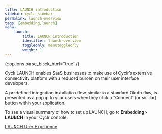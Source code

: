```yaml
---
title: LAUNCH introduction
sidebar: cyclr_sidebar
permalink: launch-overview
tags: [embedding,launch]
menus:
    launch:
        title: LAUNCH introduction
        identifier: launch-overview
        toggleonly: menutoggleonly
        weight: 1
---
```

{::options parse_block_html="true" /}
<section class="card">

Cyclr LAUNCH enables SaaS businesses to make use of Cyclr’s extensive connectivity platform with a reduced burden on their user interface developers.

A predefined integration installation flow, similar to a standard OAuth flow, is presented as a popup to your users when they click a “Connect” (or similar) button within your application.

To see a visual summary of how to set up LAUNCH, go to **Embedding**> **LAUNCH** in your Cyclr console. 

[LAUNCH User Experience](./launch-user-experience)

</section>
